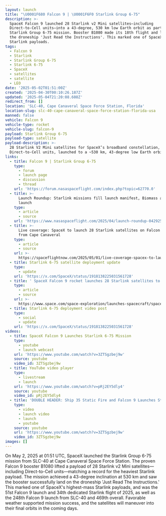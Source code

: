 ```yaml
---
layout: launch
title: "\U0001F680 Falcon 9 | \U0001F6F0 Starlink Group 6-75"
description: >-
  SpaceX Falcon 9 launched 28 Starlink v2 Mini satellites—including
  Direct-to-Cell units—into a 43-degree, 530 km low Earth orbit as part of the
  Starlink Group 6-75 mission. Booster B1080 made its 18th flight and landed on
  the droneship 'Just Read the Instructions'. This marked one of SpaceX's record
  Starlink payloads.
tags:
  - Falcon 9
  - Starlink
  - Starlink Group 6-75
  - Starlink 6-75
  - SpaceX
  - satellites
  - satellite
  - LEO
date: '2025-05-02T01:51:00Z'
created: '2025-04-30T00:10:26.187Z'
updated: '2025-05-04T21:20:08.608Z'
redirect_from: []
location: 'SLC-40, Cape Canaveral Space Force Station, Florida'
location-slug: slc-40-cape-canaveral-space-force-station-florida-usa
manned: false
vehicle: Falcon 9
vehicle-type: rocket
vehicle-slug: falcon-9
payload: Starlink Group 6-75
payload-type: satellite
payload-description: >-
  28 Starlink V2 Mini satellites for SpaceX’s broadband constellation, including
  Direct-to-Cell units, launched to a ~530 km, 43-degree low Earth orbit.
links:
  - title: Falcon 9 | Starlink Group 6-75
    type:
      - forum
      - launch page
      - discussion
      - thread
    url: 'https://forum.nasaspaceflight.com/index.php?topic=62770.0'
  - title: >-
      Launch Roundup: Starlink missions fill launch manifest, Biomass and Alpha
      launch
    type:
      - article
      - source
    url: 'https://www.nasaspaceflight.com/2025/04/launch-roundup-042925/'
  - title: >-
      Live coverage: SpaceX to launch 28 Starlink satellites on Falcon 9 rocket
      from Cape Canaveral
    type:
      - article
      - source
    url: >-
      https://spaceflightnow.com/2025/05/01/live-coverage-spacex-to-launch-28-starlink-satellites-on-falcon-9-rocket-from-cape-canaveral-3/
  - title: Starlink 6-75 satellite deployment update
    type:
      - update
    url: 'https://x.com/SpaceX/status/1918138225031561728'
  - title: ' SpaceX Falcon 9 rocket launches 28 Starlink satellites to orbit from Florida (photos) '
    type:
      - article
      - source
    url: >-
      https://www.space.com/space-exploration/launches-spacecraft/spacex-starlink-6-75-b1080-ccsfs
  - title: Starlink 6-75 deployment video post
    type:
      - social
      - update
    url: 'https://x.com/SpaceX/status/1918138225031561728'
videos:
  - title: SpaceX Falcon 9 Launches Starlink 6-75 Mission
    type:
      - youtube
      - launch webcast
    url: 'https://www.youtube.com/watch?v=3ZTSgzbej9w'
    source: youtube
    video_id: 3ZTSgzbej9w
  - title: YouTube video player
    type:
      - livestream
      - launch
    url: 'https://www.youtube.com/watch?v=pRj2EY5dly4'
    source: youtube
    video_id: pRj2EY5dly4
  - title: 'DOUBLE HEADER: Ship 35 Static Fire and Falcon 9 Launches Starlink 6-75'
    type:
      - video
      - launch video
      - launch
      - youtube
    source: youtube
    url: 'https://www.youtube.com/watch?v=3ZTSgzbej9w'
    video_id: 3ZTSgzbej9w
images: []
---
```

On May 2, 2025 at 01:51 UTC, SpaceX launched the Starlink Group 6-75 mission from SLC-40 at Cape Canaveral Space Force Station. The proven Falcon 9 booster B1080 lifted a payload of 28 Starlink v2 Mini satellites—including Direct-to-Cell units—matching a record for the heaviest Starlink payload. The mission achieved a 43-degree inclination at 530 km and saw the booster successfully land on the droneship 'Just Read The Instructions.' This marked one of SpaceX's highest-mass Starlink payloads, and was the 51st Falcon 9 launch and 34th dedicated Starlink flight of 2025, as well as the 248th Falcon 9 launch from SLC-40 and 469th overall. Favorable weather supported mission success, and the satellites will maneuver into their final orbits in the coming days.
